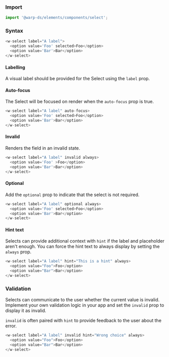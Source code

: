 ### Import

```js
import '@warp-ds/elements/components/select';
```

### Syntax

```js
<w-select label="A label">
  <option value='Foo' selected>Foo</option>
  <option value='Bar'>Bar</option>
</w-select>
```

#### Labelling

A visual label should be provided for the Select using the `label` prop.

#### Auto-focus
The Select will be focused on render when the `auto-focus` prop is true.
```js
<w-select label="A label" auto-focus>
  <option value='Foo' selected>Foo</option>
  <option value='Bar'>Bar</option>
</w-select>
```

#### Invalid
Renders the field in an invalid state.
```js
<w-select label="A label" invalid always>
  <option value='Foo' >Foo</option>
  <option value='Bar'>Bar</option>
</w-select>
```

#### Optional
Add the `optional` prop to indicate that the select is not required.
```js
<w-select label="A label" optional always>
  <option value='Foo' selected>Foo</option>
  <option value='Bar'>Bar</option>
</w-select>
```

#### Hint text
Selects can provide additional context with `hint` if the label and placeholder
aren't enough. You can force the hint text to always display by setting the
`always` prop.

```js
<w-select label="A label" hint="This is a hint" always>
  <option value="Foo">Foo</option>
  <option value="Bar">Bar</option>
</w-select>
```

### Validation

Selects can communicate to the user whether the current value is invalid.
Implement your own validation logic in your app and set the `invalid` prop to
display it as invalid.

`invalid` is often paired with `hint` to provide feedback to the user about the
error.

```js
<w-select label="A label" invalid hint="Wrong choice" always>
  <option value="Foo">Foo</option>
  <option value="Bar">Bar</option>
</w-select>
```

<api-table type=elements component="Select" />
